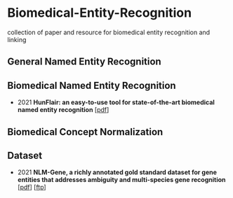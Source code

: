 # Biomedical-Entity-Recognition
collection of paper and resource for biomedical entity recognition and linking

## General Named Entity Recognition

## Biomedical Named Entity Recognition
- 2021 __HunFlair: an easy-to-use tool for state-of-the-art biomedical named entity recognition__ [[pdf](https://academic.oup.com/bioinformatics/article/37/17/2792/6122692)]



## Biomedical Concept Normalization



## Dataset

- 2021 __NLM-Gene, a richly annotated gold standard dataset for gene entities that addresses ambiguity and multi-species gene recognition__ [[pdf](https://www.sciencedirect.com/science/article/pii/S1532046421001088)] [[ftp](ftp://ftp.ncbi.nlm.nih.gov/pub/lu/NLMGene)]
